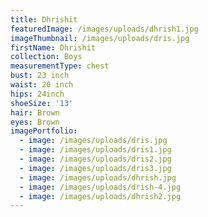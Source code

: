 ```yaml
---
title: Dhrishit
featuredImage: /images/uploads/dhrish1.jpg
imageThumbnail: /images/uploads/dris.jpg
firstName: Dhrishit
collection: Boys
measurementType: chest
bust: 23 inch
waist: 20 inch
hips: 24inch
shoeSize: '13'
hair: Brown
eyes: Brown
imagePortfolio:
  - image: /images/uploads/dris.jpg
  - image: /images/uploads/dris1.jpg
  - image: /images/uploads/dris2.jpg
  - image: /images/uploads/dris3.jpg
  - image: /images/uploads/dhrish.jpg
  - image: /images/uploads/drish-4.jpg
  - image: /images/uploads/dhrish2.jpg
---
```


